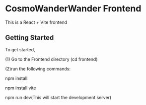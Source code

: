 # CosmoWanderWander Frontend

This is a React + Vite frontend

## Getting Started

To get started, 

(1) Go to the Frontend directory (cd frontend)

(2)run the following commands:   

npm install

npm install vite

npm run dev(This will start the development server)
